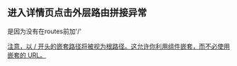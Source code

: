 ## 进入详情页点击外层路由拼接异常
是因为没有在routes前加'/'

[注意，以 / 开头的嵌套路径将被视为根路径。这允许你利用组件嵌套，而不必使用嵌套的 URL。](https://router.vuejs.org/zh/guide/essentials/nested-routes.html)

